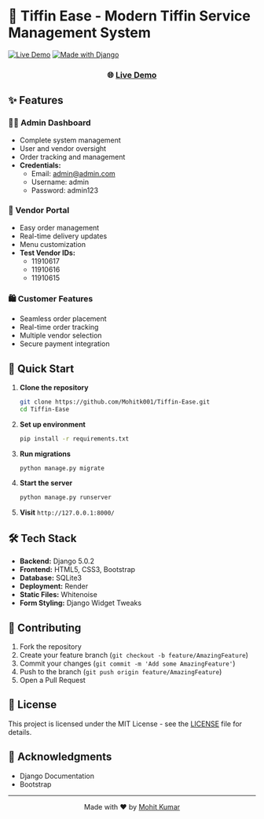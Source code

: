 # 🍱 Tiffin Ease - Modern Tiffin Service Management System

[![Live Demo](https://img.shields.io/badge/demo-online-green.svg)](https://tiffin-ease.onrender.com/)
[![Made with Django](https://img.shields.io/badge/Made%20with-Django-092E20?logo=django)](https://www.djangoproject.com/)

<div align="center">
  <h3>🌐 <a href="https://tiffin-ease.onrender.com/">Live Demo</a></h3>
</div>

## ✨ Features

### 👨‍💼 Admin Dashboard
- Complete system management
- User and vendor oversight
- Order tracking and management
- **Credentials:**
  - Email: admin@admin.com
  - Username: admin
  - Password: admin123

### 🏪 Vendor Portal
- Easy order management
- Real-time delivery updates
- Menu customization
- **Test Vendor IDs:**
  - 11910617
  - 11910616
  - 11910615

### 🛍️ Customer Features
- Seamless order placement
- Real-time order tracking
- Multiple vendor selection
- Secure payment integration

## 🚀 Quick Start

1. **Clone the repository**
   ```bash
   git clone https://github.com/Mohitk001/Tiffin-Ease.git
   cd Tiffin-Ease
   ```

2. **Set up environment**
   ```bash
   pip install -r requirements.txt
   ```

3. **Run migrations**
   ```bash
   python manage.py migrate
   ```

4. **Start the server**
   ```bash
   python manage.py runserver
   ```

5. **Visit** `http://127.0.0.1:8000/`

## 🛠️ Tech Stack

- **Backend:** Django 5.0.2
- **Frontend:** HTML5, CSS3, Bootstrap
- **Database:** SQLite3
- **Deployment:** Render
- **Static Files:** Whitenoise
- **Form Styling:** Django Widget Tweaks



## 🤝 Contributing

1. Fork the repository
2. Create your feature branch (`git checkout -b feature/AmazingFeature`)
3. Commit your changes (`git commit -m 'Add some AmazingFeature'`)
4. Push to the branch (`git push origin feature/AmazingFeature`)
5. Open a Pull Request

## 📝 License

This project is licensed under the MIT License - see the [LICENSE](LICENSE) file for details.

## 🙏 Acknowledgments

- Django Documentation
- Bootstrap

---

<div align="center">
  Made with ❤️ by <a href="https://github.com/Mohitk001">Mohit Kumar</a>
</div>
